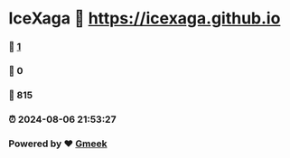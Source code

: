 # IceXaga :link: https://icexaga.github.io 
### :page_facing_up: [1](https://icexaga.github.io/tag.html) 
### :speech_balloon: 0 
### :hibiscus: 815 
### :alarm_clock: 2024-08-06 21:53:27 
### Powered by :heart: [Gmeek](https://github.com/Meekdai/Gmeek)
